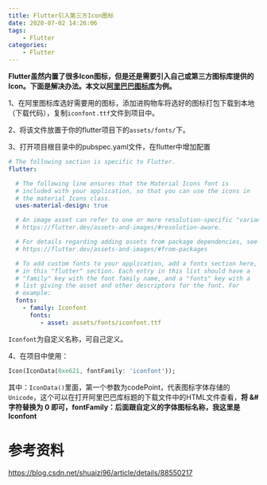 ```yaml
---
title: Flutter引入第三方Icon图标
date: 2020-07-02 14:26:06
tags:
    - Flutter
categories:
    - Flutter
---
```


**Flutter虽然内置了很多Icon图标，但是还是需要引入自己或第三方图标库提供的Icon。下面是解决办法。本文以[阿里巴巴图标库](http://iconfont.cn/)为例。**

<!-- more -->

1、在阿里图标库选好需要用的图标，添加进购物车将选好的图标打包下载到本地（下载代码），复制`iconfont.ttf`文件到项目中。

2、将该文件放置于你的flutter项目下的`assets/fonts/`下。

3、打开项目根目录中的pubspec.yaml文件，在flutter中增加配置

``` yaml
# The following section is specific to Flutter.
flutter:

  # The following line ensures that the Material Icons font is
  # included with your application, so that you can use the icons in
  # the material Icons class.
  uses-material-design: true

  # An image asset can refer to one or more resolution-specific "variants", see
  # https://flutter.dev/assets-and-images/#resolution-aware.

  # For details regarding adding assets from package dependencies, see
  # https://flutter.dev/assets-and-images/#from-packages

  # To add custom fonts to your application, add a fonts section here,
  # in this "flutter" section. Each entry in this list should have a
  # "family" key with the font family name, and a "fonts" key with a
  # list giving the asset and other descriptors for the font. For
  # example:
  fonts:
    - family: Iconfont
      fonts:
         - asset: assets/fonts/iconfont.ttf
```

`Iconfont`为自定义名称，可自己定义。

4、在项目中使用：

``` dart
Icon(IconData(0xe621, fontFamily: 'iconfont'));
```

其中：`IconData()`里面，第一个参数为codePoint，代表图标字体存储的`Unicode`，这个可以在打开阿里巴巴库标题的下载文件中的HTML文件查看，**将 &# 字符替换为 0 即可，fontFamily：后面跟自定义的字体图标名称，我这里是Iconfont**

# 参考资料

https://blog.csdn.net/shuaizi96/article/details/88550217